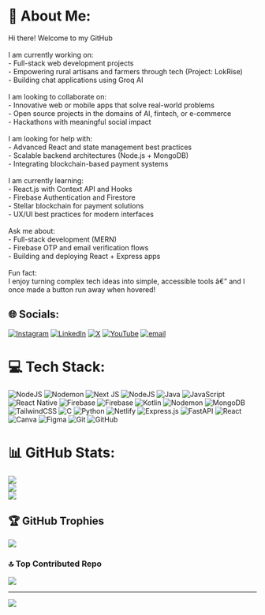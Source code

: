 # 💫 About Me:
Hi there! Welcome to my GitHub<br><br>I am currently working on:<br>- Full-stack web development projects<br>- Empowering rural artisans and farmers through tech (Project: LokRise)<br>- Building chat applications using Groq AI<br><br>I am looking to collaborate on:<br>- Innovative web or mobile apps that solve real-world problems<br>- Open source projects in the domains of AI, fintech, or e-commerce<br>- Hackathons with meaningful social impact<br><br>I am looking for help with:<br>- Advanced React and state management best practices<br>- Scalable backend architectures (Node.js + MongoDB)<br>- Integrating blockchain-based payment systems<br><br>I am currently learning:<br>- React.js with Context API and Hooks<br>- Firebase Authentication and Firestore<br>- Stellar blockchain for payment solutions<br>- UX/UI best practices for modern interfaces<br><br>Ask me about:<br>- Full-stack development (MERN)<br>- Firebase OTP and email verification flows<br>- Building and deploying React + Express apps<br><br>Fun fact:<br>I enjoy turning complex tech ideas into simple, accessible tools â€” and I once made a button run away when hovered!


## 🌐 Socials:
[![Instagram](https://img.shields.io/badge/Instagram-%23E4405F.svg?logo=Instagram&logoColor=white)](https://instagram.com/manishkrbarman.io) [![LinkedIn](https://img.shields.io/badge/LinkedIn-%230077B5.svg?logo=linkedin&logoColor=white)](https://linkedin.com/in/manishkrbarman) [![X](https://img.shields.io/badge/X-black.svg?logo=X&logoColor=white)](https://x.com/ManishKrBarman) [![YouTube](https://img.shields.io/badge/YouTube-%23FF0000.svg?logo=YouTube&logoColor=white)](https://youtube.com/@ManishKumarBarman) [![email](https://img.shields.io/badge/Email-D14836?logo=gmail&logoColor=white)](mailto:manishkumarbarman111@gmail.com) 

# 💻 Tech Stack:
![NodeJS](https://img.shields.io/badge/node.js-6DA55F?style=for-the-badge&logo=node.js&logoColor=white) ![Nodemon](https://img.shields.io/badge/NODEMON-%23323330.svg?style=for-the-badge&logo=nodemon&logoColor=%BBDEAD) ![Next JS](https://img.shields.io/badge/Next-black?style=for-the-badge&logo=next.js&logoColor=white) ![NodeJS](https://img.shields.io/badge/node.js-6DA55F?style=for-the-badge&logo=node.js&logoColor=white) ![Java](https://img.shields.io/badge/java-%23ED8B00.svg?style=for-the-badge&logo=openjdk&logoColor=white) ![JavaScript](https://img.shields.io/badge/javascript-%23323330.svg?style=for-the-badge&logo=javascript&logoColor=%23F7DF1E) ![React Native](https://img.shields.io/badge/react_native-%2320232a.svg?style=for-the-badge&logo=react&logoColor=%2361DAFB) ![Firebase](https://img.shields.io/badge/firebase-%23039BE5.svg?style=for-the-badge&logo=firebase) ![Firebase](https://img.shields.io/badge/firebase-a08021?style=for-the-badge&logo=firebase&logoColor=ffcd34) ![Kotlin](https://img.shields.io/badge/kotlin-%237F52FF.svg?style=for-the-badge&logo=kotlin&logoColor=white) ![Nodemon](https://img.shields.io/badge/NODEMON-%23323330.svg?style=for-the-badge&logo=nodemon&logoColor=%BBDEAD) ![MongoDB](https://img.shields.io/badge/MongoDB-%234ea94b.svg?style=for-the-badge&logo=mongodb&logoColor=white) ![TailwindCSS](https://img.shields.io/badge/tailwindcss-%2338B2AC.svg?style=for-the-badge&logo=tailwind-css&logoColor=white) ![C](https://img.shields.io/badge/c-%2300599C.svg?style=for-the-badge&logo=c&logoColor=white) ![Python](https://img.shields.io/badge/python-3670A0?style=for-the-badge&logo=python&logoColor=ffdd54) ![Netlify](https://img.shields.io/badge/netlify-%23000000.svg?style=for-the-badge&logo=netlify&logoColor=#00C7B7) ![Express.js](https://img.shields.io/badge/express.js-%23404d59.svg?style=for-the-badge&logo=express&logoColor=%2361DAFB) ![FastAPI](https://img.shields.io/badge/FastAPI-005571?style=for-the-badge&logo=fastapi) ![React](https://img.shields.io/badge/react-%2320232a.svg?style=for-the-badge&logo=react&logoColor=%2361DAFB) ![Canva](https://img.shields.io/badge/Canva-%2300C4CC.svg?style=for-the-badge&logo=Canva&logoColor=white) ![Figma](https://img.shields.io/badge/figma-%23F24E1E.svg?style=for-the-badge&logo=figma&logoColor=white) ![Git](https://img.shields.io/badge/git-%23F05033.svg?style=for-the-badge&logo=git&logoColor=white) ![GitHub](https://img.shields.io/badge/github-%23121011.svg?style=for-the-badge&logo=github&logoColor=white)
# 📊 GitHub Stats:
![](https://github-readme-stats.vercel.app/api?username=manishkrbarman&theme=nightowl&hide_border=false&include_all_commits=true&count_private=true)<br/>
![](https://nirzak-streak-stats.vercel.app/?user=manishkrbarman&theme=nightowl&hide_border=false)<br/>
![](https://github-readme-stats.vercel.app/api/top-langs/?username=manishkrbarman&theme=nightowl&hide_border=false&include_all_commits=true&count_private=true&layout=compact)

## 🏆 GitHub Trophies
![](https://github-profile-trophy.vercel.app/?username=manishkrbarman&theme=blue-green&no-frame=true&no-bg=true&margin-w=4)

### 🔝 Top Contributed Repo
![](https://github-contributor-stats.vercel.app/api?username=manishkrbarman&limit=5&theme=dracula&combine_all_yearly_contributions=true)

---
[![](https://visitcount.itsvg.in/api?id=manishkrbarman&icon=2&color=2)](https://visitcount.itsvg.in)

<!-- Proudly created with GPRM ( https://gprm.itsvg.in ) -->